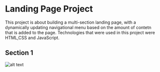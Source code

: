 # Landing Page Project

This project is about building a multi-section landing page, with a dynamically updating navigational menu based on the amount of contetn that is added to the page. Technologies that were used in this project were HTML,CSS and JavaScript. 

## Section 1

![alt text](https://github.com/[nishanthulwan47]/[Landing-Page-]/blob/[main]/section1.png?raw=true)